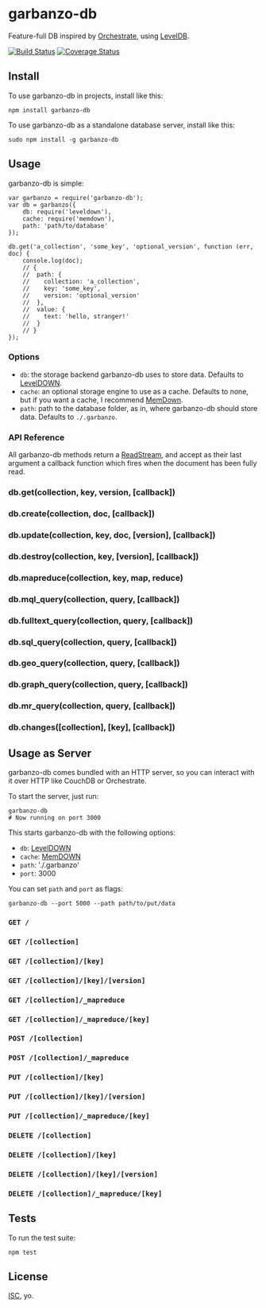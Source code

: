 # garbanzo-db

Feature-full DB inspired by [Orchestrate](http://orchestrate.io/), using [LevelDB](https://code.google.com/p/leveldb/).

[![Build Status](https://travis-ci.org/garbados/garbanzo-db.svg)](https://travis-ci.org/garbados/garbanzo-db)
[![Coverage Status](https://img.shields.io/coveralls/garbados/garbanzo-db.svg)](https://coveralls.io/r/garbados/garbanzo-db)

## Install

To use garbanzo-db in projects, install like this:

    npm install garbanzo-db

To use garbanzo-db as a standalone database server, install like this:

    sudo npm install -g garbanzo-db

## Usage

garbanzo-db is simple:

    var garbanzo = require('garbanzo-db');
    var db = garbanzo({
        db: require('leveldown'),
        cache: require('memdown'),
        path: 'path/to/database'
    });

    db.get('a_collection', 'some_key', 'optional_version', function (err, doc) {
        console.log(doc);
        // {
        //  path: {
        //    collection: 'a_collection',
        //    key: 'some_key',
        //    version: 'optional_version'
        //  },
        //  value: {
        //    text: 'hello, stranger!'
        //  }
        // }
    });

### Options

* `db`: the storage backend garbanzo-db uses to store data. Defaults to [LevelDOWN](https://github.com/rvagg/node-leveldown/).
* `cache`: an optional storage engine to use as a cache. Defaults to none, but if you want a cache, I recommend [MemDown](https://github.com/rvagg/memdown).
* `path`: path to the database folder, as in, where garbanzo-db should store data. Defaults to `./.garbanzo`.

### API Reference

All garbanzo-db methods return a [ReadStream](http://nodejs.org/api/stream.html#stream_class_stream_readable), and accept as their last argument a callback function which fires when the document has been fully read.

### db.get(collection, key, version, [callback])

### db.create(collection, doc, [callback])

### db.update(collection, key, doc, [version], [callback])

### db.destroy(collection, key, [version], [callback])

### db.mapreduce(collection, key, map, reduce)

### db.mql_query(collection, query, [callback])

### db.fulltext_query(collection, query, [callback])

### db.sql_query(collection, query, [callback])

### db.geo_query(collection, query, [callback])

### db.graph_query(collection, query, [callback])

### db.mr_query(collection, query, [callback])

### db.changes([collection], [key], [callback])

## Usage as Server

garbanzo-db comes bundled with an HTTP server, so you can interact with it over HTTP like CouchDB or Orchestrate.

To start the server, just run:

    garbanzo-db
    # Now running on port 3000

This starts garbanzo-db with the following options:

* `db`: [LevelDOWN]()
* `cache`: [MemDOWN]()
* `path`: './.garbanzo'
* `port`: 3000

You can set `path` and `port` as flags:

    garbanzo-db --port 5000 --path path/to/put/data

### `GET /`

### `GET /[collection]`

### `GET /[collection]/[key]`

### `GET /[collection]/[key]/[version]`

### `GET /[collection]/_mapreduce`

### `GET /[collection]/_mapreduce/[key]`

### `POST /[collection]`

### `POST /[collection]/_mapreduce`

### `PUT /[collection]/[key]`

### `PUT /[collection]/[key]/[version]`

### `PUT /[collection]/_mapreduce/[key]`

### `DELETE /[collection]`

### `DELETE /[collection]/[key]`

### `DELETE /[collection]/[key]/[version]`

### `DELETE /[collection]/_mapreduce/[key]`

## Tests

To run the test suite:

    npm test

## License

[ISC](http://opensource.org/licenses/ISC), yo.